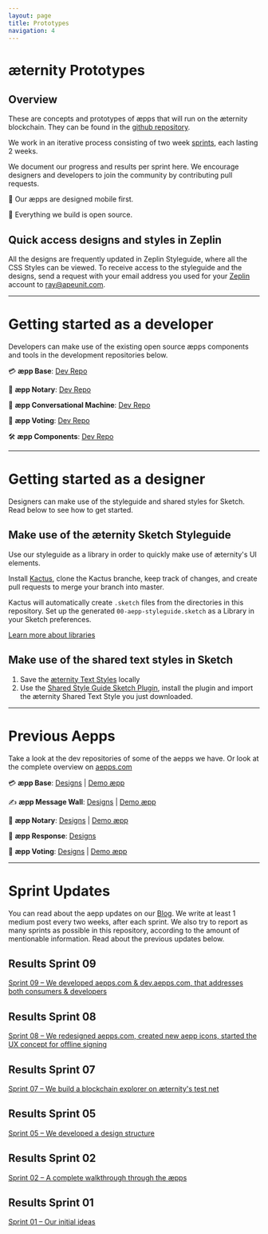```yaml
---
layout: page
title: Prototypes
navigation: 4
---
```


# æternity Prototypes

## Overview
These are concepts and prototypes of æpps that will run on the æternity blockchain. They can be found in the [github repository](https://github.com/aeternity/aepp-prototypes).

We work in an iterative process consisting of two week [sprints](http://searchsoftwarequality.techtarget.com/definition/Scrum-sprint), each lasting 2 weeks.

We document our progress and results per sprint here. We encourage designers and developers to join the community by contributing pull requests.

📱 Our æpps are designed mobile first.

📖 Everything we build is open source.

## Quick access designs and styles in Zeplin
All the designs are frequently updated in Zeplin Styleguide, where all the CSS Styles can be viewed. To receive access to the styleguide and the designs, send a request with your email address you used for your [Zeplin](https://zeplin.io/) account to ray@apeunit.com.


---


# Getting started as a developer
Developers can make use of the existing open source æpps components and tools in the development repositories below.

💳 **æpp Base**: [Dev Repo](https://github.com/aeternity/aepp-base)

🚀 **æpp Notary**: [Dev Repo](https://github.com/aeternity/aepp-aexistence)

🙋‍ **æpp Conversational Machine**: [Dev Repo](https://github.com/aeternity/aepp-conversational-machine)

📝 **æpp Voting**: [Dev Repo](https://github.com/aeternity/aepp-voting)

🛠 **æpp Components**: [Dev Repo](https://github.com/aeternity/aepp-components)


---


# Getting started as a designer
Designers can make use of the styleguide and shared styles for Sketch. Read below to see how to get started.

## Make use of the æternity Sketch Styleguide
Use our styleguide as a library in order to quickly make use of æternity's UI elements.

Install [Kactus](https://github.com/kactus-io/kactus), clone the Kactus branche, keep track of changes, and create pull requests to merge your branch into master.

Kactus will automatically create `.sketch` files from the directories in this repository. Set up the generated `00-aepp-styleguide.sketch` as a Library in your Sketch preferences.

[Learn more about libraries](https://www.sketchapp.com/docs/libraries/adding-libraries)

## Make use of the shared text styles in Sketch
1. Save the [æternity Text Styles](00-aepp-styleguide/document.json) locally
2. Use the [Shared Style Guide Sketch Plugin](https://github.com/nilshoenson/shared-text-styles), install the plugin and import the æternity Shared Text Style you just downloaded.


---


# Previous Aepps
Take a look at the dev repositories of some of the aepps we have. Or look at the complete overview on [aepps.com](https://www.aepps.com)

💳 **æpp Base**: [Designs](01-aepp-base) | [Demo æpp](http://base.aepps.com/)

✍️ **æpp Message Wall**: [Designs](02-aepp-message-wall) | [Demo æpp](https://wall.aepps.com/)

🚀 **æpp Notary**: [Designs](03-aepp-notary) | [Demo æpp](http://notary.aepps.com/)

🙋 **æpp Response**: [Designs](04-aepp-response)

📝 **æpp Voting**: [Designs](05-aepp-voting) | [Demo æpp](https://vote.aepps.com/)


---


# Sprint Updates

You can read about the aepp updates on our [Blog](https://blog.aeternity.com). We write at least 1 medium post every two weeks, after each sprint. We also try to report as many sprints as possible in this repository, according to the amount of mentionable information. Read about the previous updates below.

## Results Sprint 09
[Sprint 09 – We developed aepps.com & dev.aepps.com, that addresses both consumers & developers](sprint-09-release/main.md)

## Results Sprint 08
[Sprint 08 – We redesigned aepps.com, created new aepp icons, started the UX concept for offline signing](sprint-08-release/main.md)

## Results Sprint 07
[Sprint 07 – We build a blockchain explorer on æternity's test net](sprint-07-release/main.md)

## Results Sprint 05
[Sprint 05 – We developed a design structure](sprint-05-release/main.md)

## Results Sprint 02
[Sprint 02 – A complete walkthrough through the æpps](sprint-02-release/main.md)

## Results Sprint 01
[Sprint 01 – Our initial ideas](sprint-02-release/sprint_01/main.md)
